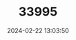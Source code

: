 ---
title: "33995"
category: "Pouteria semecarpifolia"
draft: false
date: 2024-02-22 13:03:50
languages:
  French: ["Contrevent"]
---